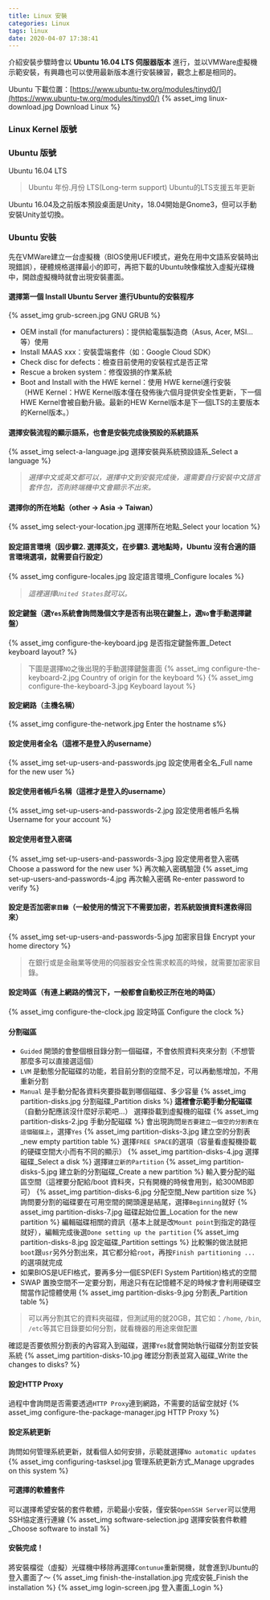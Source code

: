 ```yaml
---
title: Linux 安裝
categories: Linux
tags: linux
date: 2020-04-07 17:38:41
---
```


介紹安裝步驟時會以 **Ubuntu 16.04 LTS 伺服器版本** 進行，並以VMWare虛擬機示範安裝，有興趣也可以使用最新版本進行安裝練習，觀念上都是相同的。

Ubuntu 下載位置：[https://www.ubuntu-tw.org/modules/tinyd0/](https://www.ubuntu-tw.org/modules/tinyd0/)
{% asset_img linux-download.jpg Download Linux %}

<!-- more -->

### Linux Kernel 版號



### Ubuntu 版號

Ubuntu 16.04 LTS
> Ubuntu 年份.月份 LTS(Long-term support)
> Ubuntu的LTS支援五年更新

Ubuntu 16.04及之前版本預設桌面是Unity，18.04開始是Gnome3，但可以手動安裝Unity並切換。

### Ubuntu 安裝

先在VMWare建立一台虛擬機（BIOS使用UEFI模式，避免在用中文語系安裝時出現錯誤），硬體規格選擇最小的即可，再把下載的Ubuntu映像檔放入虛擬光碟機中，開啟虛擬機時就會出現安裝畫面。

#### 選擇第一個 **Install Ubuntu Server** 進行Ubuntu的安裝程序
{% asset_img grub-screen.jpg GNU GRUB %}
- OEM install (for manufacturers)：提供給電腦製造商（Asus, Acer, MSI…等）使用
- Install MAAS xxx：安裝雲端套件（如：Google Cloud SDK）
- Check disc for defects：檢查目前使用的安裝程式是否正常
- Rescue a broken system：修復毀損的作業系統
- Boot and Install with the HWE kernel：使用 HWE kernel進行安裝<br/>（HWE Kernel：HWE Kernel版本僅在發佈後六個月提供安全性更新，下一個HWE Kernel會被自動升級。最新的HEW Kernel版本是下一個LTS的主要版本的Kernel版本。）

#### 選擇安裝流程的顯示語系，也會是安裝完成後預設的系統語系
{% asset_img select-a-language.jpg 選擇安裝與系統預設語系_Select a language %}
> *選擇中文或英文都可以，選擇中文到安裝完成後，還需要自行安裝中文語言套件包，否則終端機中文會顯示不出來。*

#### 選擇你的所在地點（other → Asia → Taiwan）
{% asset_img select-your-location.jpg 選擇所在地點_Select your location %}

#### 設定語言環境（因步驟2. 選擇英文，在步驟3. 選地點時，Ubuntu 沒有合適的語言環境選項，就需要自行設定）
{% asset_img configure-locales.jpg 設定語言環境_Configure locales %}
> *這裡選擇`United States`就可以。*

#### 設定鍵盤（選`Yes`系統會詢問幾個文字是否有出現在鍵盤上，選`No`會手動選擇鍵盤）
{% asset_img configure-the-keyboard.jpg 是否指定鍵盤佈置_Detect keyboard layout? %}
> 下圖是選擇`NO`之後出現的手動選擇鍵盤畫面
{% asset_img configure-the-keyboard-2.jpg Country of origin for the keyboard %}
{% asset_img configure-the-keyboard-3.jpg Keyboard layout %}

#### 設定網路（主機名稱）
{% asset_img configure-the-network.jpg Enter the hostname s%}

#### 設定使用者全名（這裡不是登入的username）
{% asset_img set-up-users-and-passwords.jpg 設定使用者全名_Full name for the new user %}

#### 設定使用者帳戶名稱（這裡才是登入的username）
{% asset_img set-up-users-and-passwords-2.jpg 設定使用者帳戶名稱 Username for your account %}

#### 設定使用者登入密碼
{% asset_img set-up-users-and-passwords-3.jpg 設定使用者登入密碼 Choose a password for the new user %}
再次輸入密碼驗證
{% asset_img set-up-users-and-passwords-4.jpg 再次輸入密碼 Re-enter password to verify %}

#### 設定是否加密`家目錄`（一般使用的情況下不需要加密，若系統毀損資料還救得回來）
{% asset_img set-up-users-and-passwords-5.jpg 加密家目錄 Encrypt your home directory %}
> 在銀行或是金融業等使用的伺服器安全性需求較高的時候，就需要加密家目錄。

#### 設定時區（有連上網路的情況下，一般都會自動校正所在地的時區）
{% asset_img configure-the-clock.jpg 設定時區 Configure the clock %}

#### **分割磁區**
- `Guided` 開頭的會整個根目錄分割一個磁碟，不會依照資料夾來分割（不想管那麼多可以直接選這個）
- `LVM` 是動態分配磁碟的功能，若目前分割的空間不足，可以再動態增加，不用重新分割
- `Manual` 是手動分配各資料夾要掛載到哪個磁碟、多少容量
{% asset_img partition-disks.jpg 分割磁碟_Partition disks %}
**這裡會示範手動分配磁碟**（自動分配應該沒什麼好示範吧…）
選擇掛載到虛擬機的磁碟
{% asset_img partition-disks-2.jpg 手動分配磁碟 %}
會出現詢問`是否要建立一個空的分割表在這個磁碟上`，選擇`Yes`
{% asset_img partition-disks-3.jpg 建立空的分割表_new empty partition table %}
選擇`FREE SPACE`的選項（容量看虛擬機掛載的硬碟空間大小而有不同的顯示）
{% asset_img partition-disks-4.jpg 選擇磁碟_Select a disk %}
選擇`建立新的Partition`
{% asset_img partition-disks-5.jpg 建立新的分割磁碟_Create a new partition %}
輸入要分配的磁區空間（這裡要分配給/boot 資料夾，只有開機的時候會用到，給300MB即可）
{% asset_img partition-disks-6.jpg 分配空間_New partition size %}
詢問要分割的磁碟要在可用空間的開頭還是結尾，選擇`Beginning`就好
{% asset_img partition-disks-7.jpg 磁碟起始位置_Location for the new partition %}
編輯磁碟相關的資訊（基本上就是改`Mount point`到指定的路徑就好），編輯完成後選`Done setting up the partition`
{% asset_img partition-disks-8.jpg 設定磁碟_Partition settings %}
比較懶的做法就把`boot`跟`usr`另外分割出來，其它都分給`root`，再按`Finish partitioning ...`的選項就完成
- 如果BIOS是UEFI格式，要再多分一個ESP(EFI System Partition)格式的空間
- SWAP 置換空間不一定要分割，用途只有在記憶體不足的時候才會利用硬碟空間當作記憶體使用
{% asset_img partition-disks-9.jpg 分割表_Partition table %}
> 可以再分割其它的資料夾磁碟，但測試用的就20GB，其它如：`/home`, `/bin`, `/etc`等其它目錄要如何分割，就看機器的用途來做配置

確認是否要依照分割表的內容寫入到磁碟，選擇`Yes`就會開始執行磁碟分割並安裝系統
{% asset_img partition-disks-10.jpg 確認分割表並寫入磁碟_Write the changes to disks? %}

#### 設定HTTP Proxy
過程中會詢問是否需要透過`HTTP Proxy`連到網路，不需要的話留空就好
{% asset_img configure-the-package-manager.jpg HTTP Proxy %}

#### 設定系統更新
詢問如何管理系統更新，就看個人如何安排，示範就選擇`No automatic updates`
{% asset_img configuring-tasksel.jpg 管理系統更新方式_Manage upgrades on this system %}

#### 可選擇的軟體套件
可以選擇希望安裝的套件軟體，示範最小安裝，僅安裝`OpenSSH Server`可以使用SSH協定進行連線
{% asset_img software-selection.jpg 選擇安裝套件軟體_Choose software to install %}

#### 安裝完成！
將安裝檔從（虛擬）光碟機中移除再選擇`Contunue`重新開機，就會進到Ubuntu的登入畫面了～
{% asset_img finish-the-installation.jpg 完成安裝_Finish the installation %}
{% asset_img login-screen.jpg 登入畫面_Login %}